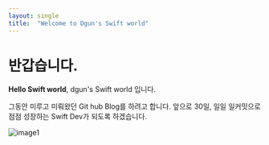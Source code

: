 ```yaml
---
layout: single
title:  "Welcome to Dgun's Swift world"
---
```


# 반갑습니다.

**Hello Swift world**, dgun's Swift world 입니다.

그동안 미루고 미뤄왔던 Git hub Blog를 하려고 합니다.
앞으로 30일, 일일 일커밋으로 점점 성장하는 Swift Dev가 되도록 하겠습니다.

![image1](/Users/shindonggun/Documents/GitHub/petershin89.github.io/images/2022-10-12-first/image1.png)
